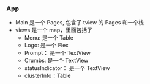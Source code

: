 



### App

- Main 是一个 Pages, 包含了 tview 的 Pages 和一个栈
- views 是一个 map，里面包括了
  - Menu: 是一个 Table
  - Logo: 是一个 Flex
  - Prompt： 是一个 TextView
  - Crumbs: 是一个 TextView
  - statusIndicator： 是一个 TextView
  - clusterInfo：Table

